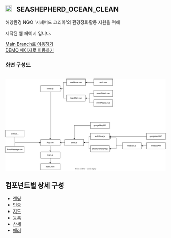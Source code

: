 
## <img src="https://emojipedia-us.s3.dualstack.us-west-1.amazonaws.com/thumbs/120/google/313/whale_1f40b.png" width="20" height="20"> &nbsp; SEASHEPHERD_OCEAN_CLEAN

해양환경 NGO '시셰퍼드 코리아'의 환경정화활동 지원을 위해 

제작된 웹 페이지 입니다.

[Main Branch로 이동하기](https://github.com/vonovo123/SeaShepherd_OceanClean)
<br/>
[DEMO 페이지로 이동하기](https://vonovo123.github.io/SeaShepherd_OceanClean/)


### 화면 구성도
<br>
<div style="background-color:white">
<img src="./README_ASSET/componentDependency.svg">
</div>

## 컴포넌트별 상세 구성
- [랜딩](https://github.com/vonovo123/SeaShepherd_OceanClean/blob/main/devNote/랜딩페이지.md)
- [인증](./devNote/인증.md)
- [지도](./devNote/지도.md)
- [등록](./devNote/등록.md)
- [상세](./devNote/상세.md)
- [에러](./devNote/에러.md)
